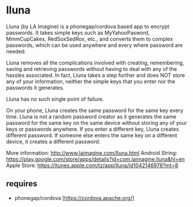 # lluna
Lluna (by LA Imagine) is a phonegap/cordova based app to encrypt passwords. It takes simple keys such as MyYahooPasword, MmmCupCakes, RedSoxSedRox, etc., and converts them to complex passwords, which can be used anywhere and every where password are needed.

Lluna removes all the complications involved with creating, remembering, saving and retrieving passwords without having to deal with any of the hassles associated. In fact, Lluna takes a step further and does NOT store any of your information, neither the simple keys that you enter nor the passwords it generates.

Lluna has no such single point of failure.

On your phone, Lluna creates the same password for the same key every time. Lluna is not a random password creator as it generates the same password for the same key on the same device without storing any of your keys or passwords anywhere. If you enter a different key, Lluna creates different password. If someone else enters the same key on a different device, it creates a different password.

More information: http://www.laimagine.com/lluna.html
Android String: https://play.google.com/store/apps/details?id=com.laimagine.lluna&hl=en
Apple Store: https://itunes.apple.com/tz/app/lluna/id1042146978?mt=8

## requires
- phonegap/cordova [https://cordova.apache.org/]
